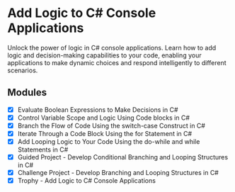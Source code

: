 # Add Logic to C# Console Applications

Unlock the power of logic in C# console applications. Learn how to add logic and
decision-making capabilities to your code, enabling your applications to make
dynamic choices and respond intelligently to different scenarios.

## Modules

- [X] Evaluate Boolean Expressions to Make Decisions in C#
- [X] Control Variable Scope and Logic Using Code blocks in C#
- [X] Branch the Flow of Code Using the switch-case Construct in C#
- [X] Iterate Through a Code Block Using the for Statement in C#
- [X] Add Looping Logic to Your Code Using the do-while and while Statements in C#
- [X] Guided Project - Develop Conditional Branching and Looping Structures in C#
- [X] Challenge Project - Develop Branching and Looping Structures in C#
- [X] Trophy - Add Logic to C# Console Applications
